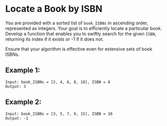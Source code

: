 # Locate a Book by ISBN

You are provided with a sorted list of `book_ISBNs` in ascending order, represented as integers. Your goal is to efficiently locate a particular book. Develop a function that enables you to swiftly search for the given `ISBN`, returning its index if it exists or -1 if it does not.

Ensure that your algorithm is effective even for extensive sets of book ISBNs.

## **Example 1:**
```
Input: book_ISBNs = [2, 4, 6, 8, 10], ISBN = 8
Output: 3
```

## **Example 2:**
```
Input: book_ISBNs = [3, 5, 7, 9, 15], ISBN = 10
Output: -1
```